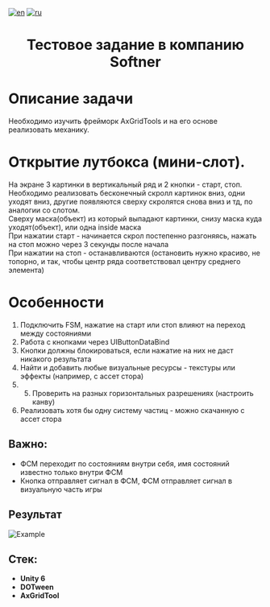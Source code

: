 [![en](https://img.shields.io/badge/lang-en-red.svg)](https://github.com/FrixQn/Test-Task-Softner/blob/main/README.md)
[![ru](https://img.shields.io/badge/lang-ru-yellow.svg)](https://github.com/FrixQn/Test-Task-Softner/blob/main/README.ru-RU.md)

<h1 align="center">Тестовое задание в компанию Softner</h1>

# Описание задачи

Необходимо изучить фрейморк AxGridTools и на его основе реализовать механику.  

# Открытие лутбокса (мини-слот).  
На экране 3 картинки в вертикальный ряд и 2 кнопки - старт, стоп.  
Необходимо реализовать бесконечный скролл картинок вниз, одни уходят вниз, другие появляются сверху скролятся снова вниз и тд, по аналогии со слотом.  
Сверху маска(объект) из который выпадают картинки, снизу маска куда уходят(объект), или одна inside маска  
При нажатии старт - начинается скрол постепенно разгоняясь, нажать на стоп можно через 3 секунды после начала  
При нажатии на стоп - останавливаются (остановить нужно красиво, не топорно, и так, чтобы центр ряда соответствовал центру среднего элемента)  

# Особенности

1.  Подключить FSM, нажатие на старт или стоп влияют на переход между состояниями
2.  Работа с кнопками через UIButtonDataBind
3.  Кнопки должны блокироваться, если нажатие на них не даст никакого результата
4.  Найти и добавить любые визуальные ресурсы - текстуры или эффекты (например, с ассет стора)
5.  5.  Проверить на разных горизонтальных разрешениях (настроить канву)
6.  Реализовать хотя бы одну систему частиц - можно скачанную с ассет стора

## **Важно:**

*   ФСМ переходит по состояниям внутри себя, имя состояний известно только внутри ФСМ
*   Кнопка отправляет сигнал в ФСМ, ФСМ отправляет сигнал в визуальную часть игры

## Результат
![Example](result.gif)

## Стек:
* **Unity 6**
* **DOTween**
* **AxGridTool**